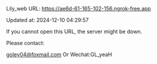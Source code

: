 Lily_web URL: https://ae6d-61-165-102-156.ngrok-free.app

Updated at: 2024-12-10 04:29:57

If you cannot open this URL, the server might be down.

Please contact: 

goley04@foxmail.com Or Wechat:GL_yeaH